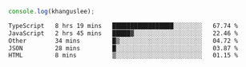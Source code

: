 ```js
console.log(khanguslee);
```

<!--START_SECTION:waka-->

```txt
TypeScript   8 hrs 19 mins   █████████████████░░░░░░░░   67.74 %
JavaScript   2 hrs 45 mins   █████▓░░░░░░░░░░░░░░░░░░░   22.46 %
Other        34 mins         █▒░░░░░░░░░░░░░░░░░░░░░░░   04.72 %
JSON         28 mins         █░░░░░░░░░░░░░░░░░░░░░░░░   03.87 %
HTML         8 mins          ▒░░░░░░░░░░░░░░░░░░░░░░░░   01.15 %
```

<!--END_SECTION:waka-->

<!--
**khanguslee/khanguslee** is a ✨ _special_ ✨ repository because its `README.md` (this file) appears on your GitHub profile.

Here are some ideas to get you started:

- 🔭 I’m currently working on ...
- 🌱 I’m currently learning ...
- 👯 I’m looking to collaborate on ...
- 🤔 I’m looking for help with ...
- 💬 Ask me about ...
- 📫 How to reach me: ...
- 😄 Pronouns: ...
- ⚡ Fun fact: ...
-->
